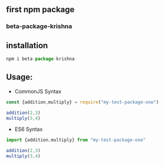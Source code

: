 ## first npm package

### beta-package-krishna


## installation
```js
npm i beta-package-krishna
```



## Usage:
* CommonJS Syntax
```js 
const {addition,multiply} = require("my-test-package-one")

addition(2,3)
multiply(3,4)
```
* ES6 Syntax
```js 
import {addition,multiply} from "my-test-package-one"

addition(2,3)
multiply(3,4)
``` 